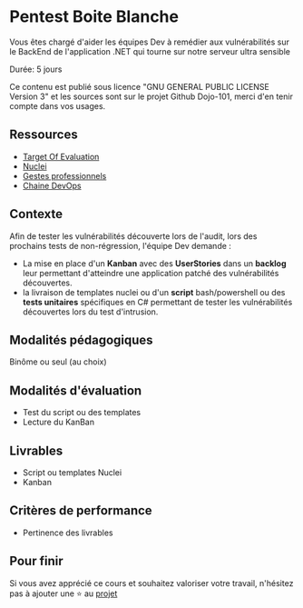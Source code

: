 # Pentest Boite Blanche

Vous êtes chargé d'aider les équipes Dev à remédier aux vulnérabilités sur le BackEnd de l'application .NET qui tourne sur notre serveur ultra sensible

Durée: 5 jours

Ce contenu est publié sous licence "GNU GENERAL PUBLIC LICENSE Version 3" et les sources sont sur le projet Github Dojo-101, merci d'en tenir compte dans vos usages.

## Ressources

* [Target Of Evaluation](https://github.com/Aif4thah/VulnerableLightApp)
* [Nuclei](https://github.com/projectdiscovery/nuclei)
* [Gestes professionnels](https://github.com/Aif4thah/Dojo-101)
* [Chaine DevOps](https://learn.microsoft.com/fr-fr/azure/cloud-adoption-framework/ready/considerations/devops-toolchain#azure-devops-and-github-toolchain)


## Contexte

Afin de tester les vulnérabilités découverte lors de l'audit, lors des prochains tests de non-régression, l'équipe Dev demande : 

* La mise en place d'un **Kanban** avec des **UserStories** dans un **backlog** leur permettant d'atteindre une application patché des vulnérabilités découvertes. 
* la livraison de templates nuclei ou d'un **script** bash/powershell ou des **tests unitaires** spécifiques en C# permettant de tester les vulnérabilités découvertes lors du test d'intrusion.


## Modalités pédagogiques

Binôme ou seul (au choix)

## Modalités d'évaluation

* Test du script ou des templates
* Lecture du KanBan

## Livrables

* Script ou templates Nuclei
* Kanban

## Critères de performance

* Pertinence des livrables

## Pour finir

Si vous avez apprécié ce cours et souhaitez valoriser votre travail, n'hésitez pas à ajouter une ⭐ au [projet](https://github.com/Aif4thah/Dojo-101)